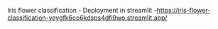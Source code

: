 Iris flower classification - Deployment in streamlit -https://iris-flower-classification-veygfk6co6kdsps4dfi9wo.streamlit.app/
